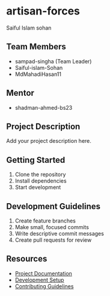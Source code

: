 # artisan-forces
Saiful Islam sohan
## Team Members
- sampad-singha (Team Leader)
- Saiful-islam-Sohan
- MdMahadiHasan11

## Mentor
- shadman-ahmed-bs23

## Project Description
Add your project description here.

## Getting Started
1. Clone the repository
2. Install dependencies
3. Start development

## Development Guidelines
1. Create feature branches
2. Make small, focused commits
3. Write descriptive commit messages
4. Create pull requests for review

## Resources
- [Project Documentation](docs/)
- [Development Setup](docs/setup.md)
- [Contributing Guidelines](CONTRIBUTING.md)
